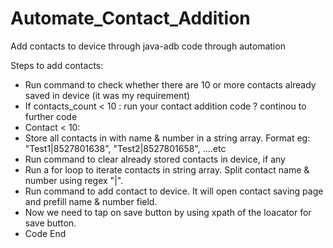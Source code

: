 # Automate_Contact_Addition
Add contacts to device through java-adb code through automation

Steps to add contacts:
- Run command to check whether there are 10 or more contacts already saved in device (it was my requirement)
- If contacts_count < 10 : run your contact addition code ? continou to further code
- Contact < 10:
- Store all contacts in with name & number in a string array. Format eg: "Test1|8527801638", "Test2|8527801658", ....etc
- Run command to clear already stored contacts in device, if any
- Run a for loop to iterate contacts in string array. Split contact name & number using regex "|".
- Run command to add contact to device. It will open contact saving page and prefill name & number field.
- Now we need to tap on save button by using xpath of the loacator for save button.
- Code End
